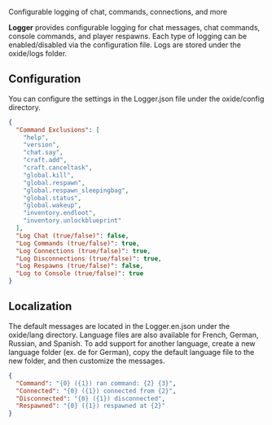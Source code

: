 Configurable logging of chat, commands, connections, and more

**Logger** provides configurable logging for chat messages, chat commands, console commands, and player respawns. Each type of logging can be enabled/disabled via the configuration file. Logs are stored under the oxide/logs folder.

## Configuration
You can configure the settings in the Logger.json file under the oxide/config directory.
```json
{
  "Command Exclusions": [
    "help",
    "version",
    "chat.say",
    "craft.add",
    "craft.canceltask",
    "global.kill",
    "global.respawn",
    "global.respawn_sleepingbag",
    "global.status",
    "global.wakeup",
    "inventory.endloot",
    "inventory.unlockblueprint"
  ],
  "Log Chat (true/false)": false,
  "Log Commands (true/false)": true,
  "Log Connections (true/false)": true,
  "Log Disconnections (true/false)": true,
  "Log Respawns (true/false)": false,
  "Log to Console (true/false)": true
}
```

## Localization
The default messages are located in the Logger.en.json under the oxide/lang directory. Language files are also available for French, German, Russian, and Spanish. To add support for another language, create a new language folder (ex. de for German), copy the default language file to the new folder, and then customize the messages.
```json
{
  "Command": "{0} ({1}) ran command: {2} {3}",
  "Connected": "{0} ({1}) connected from {2}",
  "Disconnected": "{0} ({1}) disconnected",
  "Respawned": "{0} ({1}) respawned at {2}"
}
```
